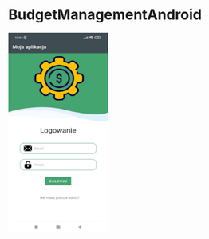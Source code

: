 # BudgetManagementAndroid

<img src="./app/src/main/res/drawable/login.jpg" width="200" height="400" />
